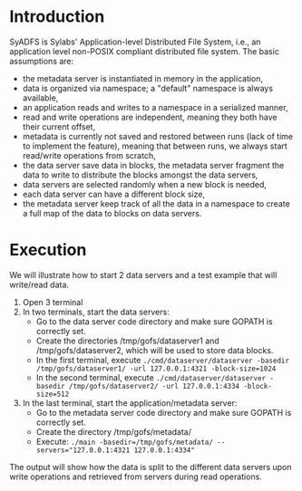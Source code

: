 # Introduction

SyADFS is Sylabs' Application-level Distributed File System, i.e., an application
level non-POSIX compliant distributed file system. The basic assumptions are:
- the metadata server is instantiated in memory in the application,
- data is organized via namespace; a "default" namespace is always available,
- an application reads and writes to a namespace in a serialized  manner,
- read and write operations are independent, meaning they both have their current offset,
- metadata is currently not saved and restored between runs (lack of time to implement the feature), meaning that between runs, we always start read/write operations from scratch,
- the data server save data in blocks, the metadata server fragment the data to write to distribute the blocks amongst the data servers,
- data servers are selected randomly when a new block is needed,
- each data server can have a different block size,
- the metadata server keep track of all the data in a namespace to create a full map of the data to blocks on data servers.

# Execution

We will illustrate how to start 2 data servers and a test example that will write/read data.

1. Open 3 terminal
2. In two terminals, start the data servers:
	- Go to the data server code directory and make sure GOPATH is correctly set.
	- Create the directories /tmp/gofs/dataserver1 and /tmp/gofs/dataserver2, which will be used to store data blocks.
	- In the first terminal, execute ```./cmd/dataserver/dataserver -basedir /tmp/gofs/dataserver1/ -url 127.0.0.1:4321 -block-size=1024```
	- In the second terminal, execute ```./cmd/dataserver/dataserver -basedir /tmp/gofs/dataserver2/ -url 127.0.0.1:4334 -block-size=512```
3. In the last terminal, start the application/metadata server:
	- Go to the metadata server code directory and make sure GOPATH is correctly set.
	- Create the directory /tmp/gofs/metadata/
	- Execute: ```./main -basedir=/tmp/gofs/metadata/ --servers="127.0.0.1:4321 127.0.0.1:4334"```

The output will show how the data is split to the different data servers upon write operations and retrieved from servers during read operations.
